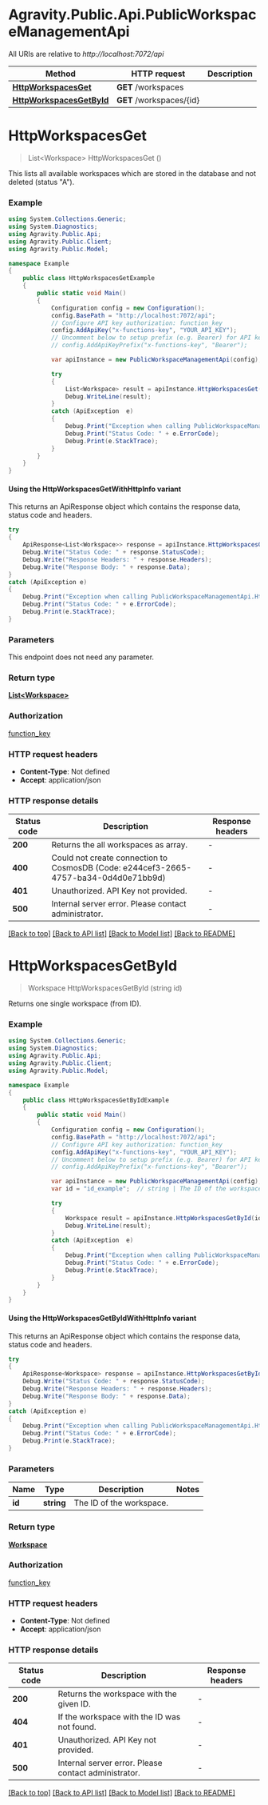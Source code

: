 # Agravity.Public.Api.PublicWorkspaceManagementApi

All URIs are relative to *http://localhost:7072/api*

| Method | HTTP request | Description |
|--------|--------------|-------------|
| [**HttpWorkspacesGet**](PublicWorkspaceManagementApi.md#httpworkspacesget) | **GET** /workspaces |  |
| [**HttpWorkspacesGetById**](PublicWorkspaceManagementApi.md#httpworkspacesgetbyid) | **GET** /workspaces/{id} |  |

<a name="httpworkspacesget"></a>
# **HttpWorkspacesGet**
> List&lt;Workspace&gt; HttpWorkspacesGet ()



This lists all available workspaces which are stored in the database and not deleted (status \"A\").

### Example
```csharp
using System.Collections.Generic;
using System.Diagnostics;
using Agravity.Public.Api;
using Agravity.Public.Client;
using Agravity.Public.Model;

namespace Example
{
    public class HttpWorkspacesGetExample
    {
        public static void Main()
        {
            Configuration config = new Configuration();
            config.BasePath = "http://localhost:7072/api";
            // Configure API key authorization: function_key
            config.AddApiKey("x-functions-key", "YOUR_API_KEY");
            // Uncomment below to setup prefix (e.g. Bearer) for API key, if needed
            // config.AddApiKeyPrefix("x-functions-key", "Bearer");

            var apiInstance = new PublicWorkspaceManagementApi(config);

            try
            {
                List<Workspace> result = apiInstance.HttpWorkspacesGet();
                Debug.WriteLine(result);
            }
            catch (ApiException  e)
            {
                Debug.Print("Exception when calling PublicWorkspaceManagementApi.HttpWorkspacesGet: " + e.Message);
                Debug.Print("Status Code: " + e.ErrorCode);
                Debug.Print(e.StackTrace);
            }
        }
    }
}
```

#### Using the HttpWorkspacesGetWithHttpInfo variant
This returns an ApiResponse object which contains the response data, status code and headers.

```csharp
try
{
    ApiResponse<List<Workspace>> response = apiInstance.HttpWorkspacesGetWithHttpInfo();
    Debug.Write("Status Code: " + response.StatusCode);
    Debug.Write("Response Headers: " + response.Headers);
    Debug.Write("Response Body: " + response.Data);
}
catch (ApiException e)
{
    Debug.Print("Exception when calling PublicWorkspaceManagementApi.HttpWorkspacesGetWithHttpInfo: " + e.Message);
    Debug.Print("Status Code: " + e.ErrorCode);
    Debug.Print(e.StackTrace);
}
```

### Parameters
This endpoint does not need any parameter.
### Return type

[**List&lt;Workspace&gt;**](Workspace.md)

### Authorization

[function_key](../README.md#function_key)

### HTTP request headers

 - **Content-Type**: Not defined
 - **Accept**: application/json


### HTTP response details
| Status code | Description | Response headers |
|-------------|-------------|------------------|
| **200** | Returns the all workspaces as array. |  -  |
| **400** | Could not create connection to CosmosDB (Code: e244cef3-2665-4757-ba34-0d4d0e71bb9d) |  -  |
| **401** | Unauthorized. API Key not provided. |  -  |
| **500** | Internal server error. Please contact administrator. |  -  |

[[Back to top]](#) [[Back to API list]](../README.md#documentation-for-api-endpoints) [[Back to Model list]](../README.md#documentation-for-models) [[Back to README]](../README.md)

<a name="httpworkspacesgetbyid"></a>
# **HttpWorkspacesGetById**
> Workspace HttpWorkspacesGetById (string id)



Returns one single workspace (from ID).

### Example
```csharp
using System.Collections.Generic;
using System.Diagnostics;
using Agravity.Public.Api;
using Agravity.Public.Client;
using Agravity.Public.Model;

namespace Example
{
    public class HttpWorkspacesGetByIdExample
    {
        public static void Main()
        {
            Configuration config = new Configuration();
            config.BasePath = "http://localhost:7072/api";
            // Configure API key authorization: function_key
            config.AddApiKey("x-functions-key", "YOUR_API_KEY");
            // Uncomment below to setup prefix (e.g. Bearer) for API key, if needed
            // config.AddApiKeyPrefix("x-functions-key", "Bearer");

            var apiInstance = new PublicWorkspaceManagementApi(config);
            var id = "id_example";  // string | The ID of the workspace.

            try
            {
                Workspace result = apiInstance.HttpWorkspacesGetById(id);
                Debug.WriteLine(result);
            }
            catch (ApiException  e)
            {
                Debug.Print("Exception when calling PublicWorkspaceManagementApi.HttpWorkspacesGetById: " + e.Message);
                Debug.Print("Status Code: " + e.ErrorCode);
                Debug.Print(e.StackTrace);
            }
        }
    }
}
```

#### Using the HttpWorkspacesGetByIdWithHttpInfo variant
This returns an ApiResponse object which contains the response data, status code and headers.

```csharp
try
{
    ApiResponse<Workspace> response = apiInstance.HttpWorkspacesGetByIdWithHttpInfo(id);
    Debug.Write("Status Code: " + response.StatusCode);
    Debug.Write("Response Headers: " + response.Headers);
    Debug.Write("Response Body: " + response.Data);
}
catch (ApiException e)
{
    Debug.Print("Exception when calling PublicWorkspaceManagementApi.HttpWorkspacesGetByIdWithHttpInfo: " + e.Message);
    Debug.Print("Status Code: " + e.ErrorCode);
    Debug.Print(e.StackTrace);
}
```

### Parameters

| Name | Type | Description | Notes |
|------|------|-------------|-------|
| **id** | **string** | The ID of the workspace. |  |

### Return type

[**Workspace**](Workspace.md)

### Authorization

[function_key](../README.md#function_key)

### HTTP request headers

 - **Content-Type**: Not defined
 - **Accept**: application/json


### HTTP response details
| Status code | Description | Response headers |
|-------------|-------------|------------------|
| **200** | Returns the workspace with the given ID. |  -  |
| **404** | If the workspace with the ID was not found. |  -  |
| **401** | Unauthorized. API Key not provided. |  -  |
| **500** | Internal server error. Please contact administrator. |  -  |

[[Back to top]](#) [[Back to API list]](../README.md#documentation-for-api-endpoints) [[Back to Model list]](../README.md#documentation-for-models) [[Back to README]](../README.md)

